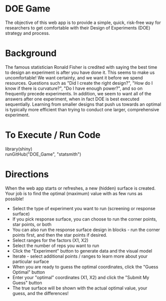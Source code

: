 # DOE Game
The objective of this web app is to provide a simple, quick, risk-free way for researchers to get comfortable with their Design of Experiments (DOE) strategy and process.

# Background
The famous statistician Ronald Fisher is credited with saying the best time to design an experiment is after you have done it.  This seems to make us uncomfortable!  We want certainty, and we want it before we spend resources.  Questions such as "Did I create the right design?", "How do I know if there is curvature?", "Do I have enough power?", and so on frequently precede experiments.  In addition, we seem to want all of the answers after one experiment, when in fact DOE is best executed sequentially.  Learning from smaller designs that push us towards an optimal is typically more efficient than trying to conduct one larger, comprehensive experiment.

# To Execute / Run Code
library(shiny) <br>
runGitHub("DOE_Game", "statsmith")

# Directions
When the web app starts or refreshes, a new (hidden) surface is created.  Your job is to find the optimal (maximum) value with as few runs as possible!
* Select the type of experiment you want to run (screening or response surface)
* If you pick response surface, you can choose to run the corner points, star points, or both
* You can also run the response surface design in blocks - run the corner points first, and then the star points if desired.
* Select ranges for the factors (X1, X2)
* Select the number of reps you want to run
* Click the "Experiment" button to generate data and the visual model
* Iterate - select additional points / ranges to learn more about your particular surface
* When you are ready to guess the optimal coordinates, click the "Guess Optimal" button
* Enter your "optimal" coordinates (X1, X2) and click the "Submit My Guess" button
* The true surface will be shown with the actual optimal value, your guess, and the differences!






